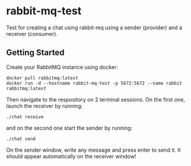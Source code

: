 # rabbit-mq-test

Test for creating a chat using rabbit-mq using a sender (provider) and a receiver (consumer).

## Getting Started
Create your RabbitMQ instance using docker: 
```
docker pull rabbitmq:latest
docker run -d --hostname rabbit-mq-test -p 5672:5672 --name rabbit rabbitmq:latest
```
Then navigate to the respository on 2 terminal sessions. On the first one, launch the receiver by running:
```
./chat receive
```
and on the second one start the sender by running:
```
./chat send
```

On the sender window, write any message and press enter to send it. It should appear automatically on the receiver window!
